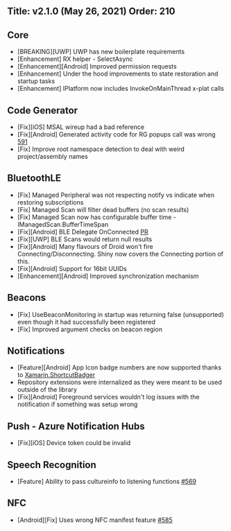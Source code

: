 ﻿Title: v2.1.0 (May 26, 2021)
Order: 210
---

## Core
* [BREAKING][UWP] UWP has new boilerplate requirements
* [Enhancement] RX helper - SelectAsync
* [Enhancement][Android] Improved permission requests
* [Enhancement] Under the hood improvements to state restoration and startup tasks
* [Enhancement] IPlatform now includes InvokeOnMainThread x-plat calls

## Code Generator
* [Fix][iOS] MSAL wireup had a bad reference
* [Fix][Android] Generated activity code for RG popups call was wrong [591](https://github.com/shinyorg/shiny/issues/591)
* [Fix] Improve root namespace detection to deal with weird project/assembly names

## BluetoothLE
* [Fix] Managed Peripheral was not respecting notify vs indicate when restoring subscriptions
* [Fix] Managed Scan will filter dead buffers (no scan results)
* [Fix] Managed Scan now has configurable buffer time - IManagedScan.BufferTimeSpan
* [Fix][Android] BLE Delegate OnConnected [PR](https://github.com/shinyorg/shiny/pull/579)
* [Fix][UWP] BLE Scans would return null results
* [Fix][Android] Many flavours of Droid won't fire Connecting/Disconnecting.  Shiny now covers the Connecting portion of this.
* [Fix][Android] Support for 16bit UUIDs
* [Enhancement][Android] Improved synchronization mechanism 

## Beacons
* [Fix] UseBeaconMonitoring in startup was returning false (unsupported) even though it had successfully been registered
* [Fix] Improved argument checks on beacon region

## Notifications
* [Feature][Android] App Icon badge numbers are now supported thanks to [Xamarin.ShortcutBadger](https://github.com/wcoder/ShortcutBadger)
* Repository extensions were internalized as they were meant to be used outside of the library
* [Fix][Android] Foreground services wouldn't log issues with the notification if something was setup wrong

## Push - Azure Notification Hubs
* [Fix][iOS] Device token could be invalid

## Speech Recognition
* [Feature] Ability to pass cultureinfo to listening functions [#569](https://github.com/shinyorg/shiny/issues/569)

## NFC
* [Android][Fix] Uses wrong NFC manifest feature [#585](https://github.com/shinyorg/shiny/issues/585)